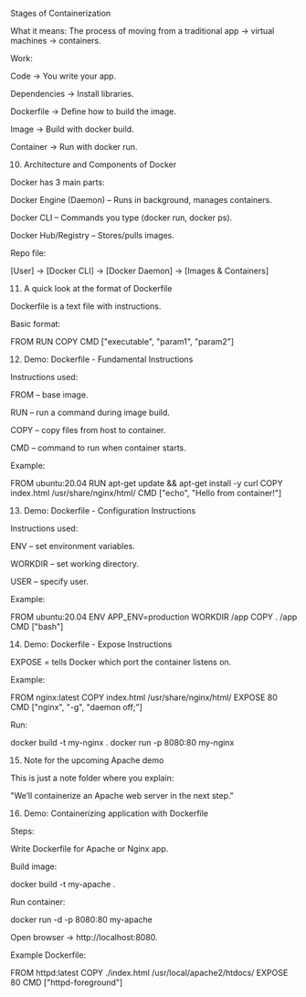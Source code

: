 Stages of Containerization

What it means: The process of moving from a traditional app → virtual machines → containers.

Work:

Code → You write your app.

Dependencies → Install libraries.

Dockerfile → Define how to build the image.

Image → Build with docker build.

Container → Run with docker run.


10. Architecture and Components of Docker

Docker has 3 main parts:

Docker Engine (Daemon) – Runs in background, manages containers.

Docker CLI – Commands you type (docker run, docker ps).

Docker Hub/Registry – Stores/pulls images.

Repo file:

[User] -> [Docker CLI] -> [Docker Daemon] -> [Images & Containers]

11. A quick look at the format of Dockerfile

Dockerfile is a text file with instructions.

Basic format:

FROM <base-image>
RUN <command>
COPY <src> <dest>
CMD ["executable", "param1", "param2"]


12. Demo: Dockerfile - Fundamental Instructions

Instructions used:

FROM – base image.

RUN – run a command during image build.

COPY – copy files from host to container.

CMD – command to run when container starts.

Example:

FROM ubuntu:20.04
RUN apt-get update && apt-get install -y curl
COPY index.html /usr/share/nginx/html/
CMD ["echo", "Hello from container!"]


13. Demo: Dockerfile - Configuration Instructions

Instructions used:

ENV – set environment variables.

WORKDIR – set working directory.

USER – specify user.

Example:

FROM ubuntu:20.04
ENV APP_ENV=production
WORKDIR /app
COPY . /app
CMD ["bash"]

14. Demo: Dockerfile - Expose Instructions

EXPOSE = tells Docker which port the container listens on.

Example:

FROM nginx:latest
COPY index.html /usr/share/nginx/html/
EXPOSE 80
CMD ["nginx", "-g", "daemon off;"]


Run:

docker build -t my-nginx .
docker run -p 8080:80 my-nginx


15. Note for the upcoming Apache demo

This is just a note folder where you explain:

"We’ll containerize an Apache web server in the next step."

16. Demo: Containerizing application with Dockerfile

Steps:

Write Dockerfile for Apache or Nginx app.

Build image:

docker build -t my-apache .


Run container:

docker run -d -p 8080:80 my-apache


Open browser → http://localhost:8080.

Example Dockerfile:

FROM httpd:latest
COPY ./index.html /usr/local/apache2/htdocs/
EXPOSE 80
CMD ["httpd-foreground"]
